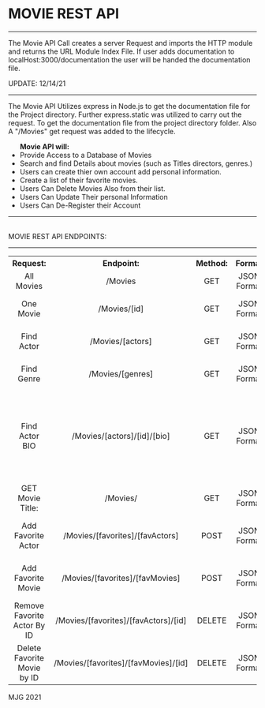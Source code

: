   
<h1>MOVIE REST API</h1>
<hr>
<p>The Movie API Call creates a server Request and imports the HTTP module and returns the URL Module Index File. 
If user adds documentation to localHost:3000/documentation the user will be handed the documentation file.</p>

UPDATE: 12/14/21<br>
<hr>
<p>The Movie API Utilizes express in Node.js to get the documentation file for the Project directory. Further
    express.static was utilized to carry out the request. To get the documentation file from the project directory folder.
    Also A "/Movies"  get request was added to the lifecycle.
</p>

<ul><strong>Movie API will:</strong>
    <li>Provide Access to a Database of Movies</li>
    <li> Search and find Details about movies 
    (such as Titles directors, genres.) </li>
    <li>Users can create thier own account
    add personal information.</li>
    <li>Create a list of their favorite movies.</li>
    <li> Users Can Delete Movies Also from their list.</li>
    <li> Users Can Update Their personal Information</li>
    <li>Users Can De-Register their Account</li>
 </ul>
<hr>
<br>
MOVIE REST API ENDPOINTS:
<hr>

<table style="text-align:center">
  <tr>
    <th>Request:</th>
    <th>Endpoint:</th>
    <th>Method:</th>
    <th>Format</th>
    <th>Description<th>
  </tr>
  <tr>
    <td>All Movies</td>
    <td>/Movies</td>
    <td>GET</td>
    <td>JSON Format</td>
    <td>Gets All Movies</td>
  </tr>
  
  <tr>
    <td>One Movie</td>
    <td>/Movies/[id]</td>
    <td>GET</td>
    <td>JSON Format</td>
    <td>Returns a Single Movie</td>
   </tr>

  <tr>
    <td>Find Actor</td>
    <td>/Movies/[actors]</td>
    <td>GET</td>
    <td>JSON Format</td>
    <td>Returns a Single Actor</td>
  </tr>
  
  <tr>
    <td>Find Genre</td>
    <td>/Movies/[genres]</td>
    <td>GET</td>
    <td>JSON Format</td>
    <td>Returns All Movie Genres</td>
  </tr>
  
  <tr>
    <td>Find Actor BIO</td>
    <td>/Movies/[actors]/[id]/[bio]</td>
    <td>GET</td>
    <td>JSON Format</td>
    <td>Returns data about each actors Bio <br>Data Birth Year Death year and Movies Played</td>
  </tr>
  
  <tr>
    <td>GET Movie Title:</td>
    <td>/Movies/</td>
    <td>GET</td>
    <td>JSON Format</td>
    <td>Returns Each Movie Title</td>
  </tr>
  

  <tr>
    <td>Add Favorite Actor</td>
    <td>/Movies/[favorites]/[favActors]</td>
    <td>POST</td>
    <td>JSON Format</td>
    <td>Adds Users Favorite Actor to their list</td>
  </tr>
  
  <tr>
    <td>Add Favorite Movie</td>
    <td>/Movies/[favorites]/[favMovies]</td>
    <td>POST</td>
    <td>JSON Format</td>
    <td>Adds Favorite Movie to their list</td>
  </tr>
  
  <tr>
    <td>Remove Favorite Actor By ID</td>
    <td>/Movies/[favorites]/[favActors]/[id]</td>
    <td>DELETE</td>
    <td>JSON Format</td>
    <td>Removes favorite Actor from Users list</td>
  </tr>
 
 <tr>
    <td>Delete Favorite Movie by ID</td>
    <td>/Movies/[favorites]/[favMovies]/[id]</td>
    <td>DELETE</td>
    <td>JSON Format</td>
    <td>Removes favorite Movie from Users list</td>
  </tr>
  </table>



MJG 2021
